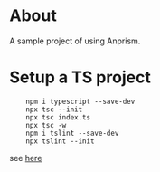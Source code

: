 # About

A sample project of using Anprism.

# Setup a TS project

```
    npm i typescript --save-dev
    npx tsc --init
    npx tsc index.ts
    npx tsc -w
    npm i tslint --save-dev
    npx tslint --init
```

see [here](https://www.typescriptlang.org/download)
